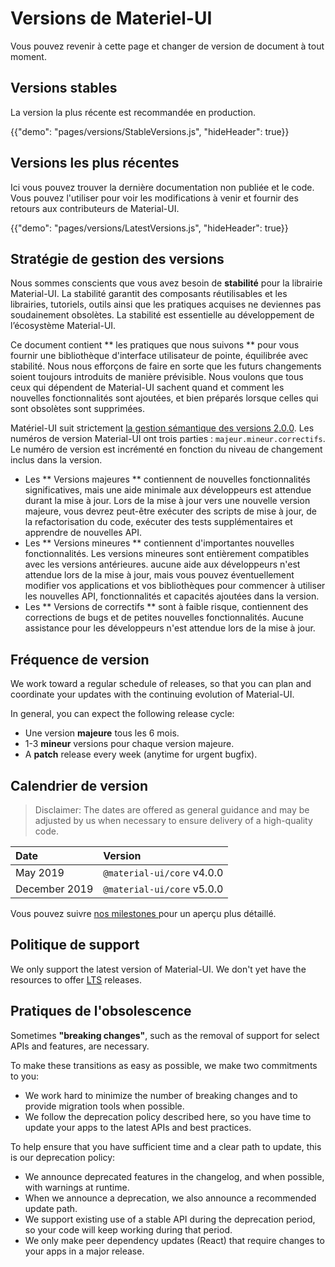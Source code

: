 # Versions de Materiel-UI

<p class="description">Vous pouvez revenir à cette page et changer de version de document à tout moment.</p>

## Versions stables

La version la plus récente est recommandée en production.

{{"demo": "pages/versions/StableVersions.js", "hideHeader": true}}

## Versions les plus récentes

Ici vous pouvez trouver la dernière documentation non publiée et le code. Vous pouvez l'utiliser pour voir les modifications à venir et fournir des retours aux contributeurs de Material-UI.

{{"demo": "pages/versions/LatestVersions.js", "hideHeader": true}}

## Stratégie de gestion des versions

Nous sommes conscients que vous avez besoin de **stabilité** pour la librairie Material-UI. La stabilité garantit des composants réutilisables et les librairies, tutoriels, outils ainsi que les pratiques acquises ne deviennes pas soudainement obsolètes. La stabilité est essentielle au développement de l’écosystème Material-UI.

Ce document contient ** les pratiques que nous suivons ** pour vous fournir une bibliothèque d'interface utilisateur de pointe, équilibrée avec stabilité. Nous nous efforçons de faire en sorte que les futurs changements soient toujours introduits de manière prévisible. Nous voulons que tous ceux qui dépendent de Material-UI sachent quand et comment les nouvelles fonctionnalités sont ajoutées, et bien préparés lorsque celles qui sont obsolètes sont supprimées.

Matériel-UI suit strictement [la gestion sémantique des versions 2.0.0](https://semver.org/). Les numéros de version Material-UI ont trois parties : `majeur.mineur.correctifs`. Le numéro de version est incrémenté en fonction du niveau de changement inclus dans la version.

- Les ** Versions majeures ** contiennent de nouvelles fonctionnalités significatives, mais une aide minimale aux développeurs est attendue durant la mise à jour. Lors de la mise à jour vers une nouvelle version majeure, vous devrez peut-être exécuter des scripts de mise à jour, de la refactorisation du code, exécuter des tests supplémentaires et apprendre de nouvelles API.
- Les ** Versions mineures ** contiennent d'importantes nouvelles fonctionnalités. Les versions mineures sont entièrement compatibles avec les versions antérieures. aucune aide aux développeurs n'est attendue lors de la mise à jour, mais vous pouvez éventuellement modifier vos applications et vos bibliothèques pour commencer à utiliser les nouvelles API, fonctionnalités et capacités ajoutées dans la version.
- Les ** Versions de correctifs ** sont à faible risque, contiennent des corrections de bugs et de petites nouvelles fonctionnalités. Aucune assistance pour les développeurs n'est attendue lors de la mise à jour.

## Fréquence de version

We work toward a regular schedule of releases, so that you can plan and coordinate your updates with the continuing evolution of Material-UI.

In general, you can expect the following release cycle:

- Une version **majeure** tous les 6 mois.
- 1-3 **mineur** versions pour chaque version majeure.
- A **patch** release every week (anytime for urgent bugfix).

## Calendrier de version

> Disclaimer: The dates are offered as general guidance and may be adjusted by us when necessary to ensure delivery of a high-quality code.

| Date          | Version                    |
|:------------- |:-------------------------- |
| May 2019      | `@material-ui/core` v4.0.0 |
| December 2019 | `@material-ui/core` v5.0.0 |

Vous pouvez suivre [ nos milestones ](https://github.com/mui-org/material-ui/milestones) pour un aperçu plus détaillé.

## Politique de support

We only support the latest version of Material-UI. We don't yet have the resources to offer [LTS](https://en.wikipedia.org/wiki/Long-term_support) releases.

## Pratiques de l'obsolescence

Sometimes **"breaking changes"**, such as the removal of support for select APIs and features, are necessary.

To make these transitions as easy as possible, we make two commitments to you:

- We work hard to minimize the number of breaking changes and to provide migration tools when possible.
- We follow the deprecation policy described here, so you have time to update your apps to the latest APIs and best practices.

To help ensure that you have sufficient time and a clear path to update, this is our deprecation policy:

- We announce deprecated features in the changelog, and when possible, with warnings at runtime.
- When we announce a deprecation, we also announce a recommended update path.
- We support existing use of a stable API during the deprecation period, so your code will keep working during that period.
- We only make peer dependency updates (React) that require changes to your apps in a major release.